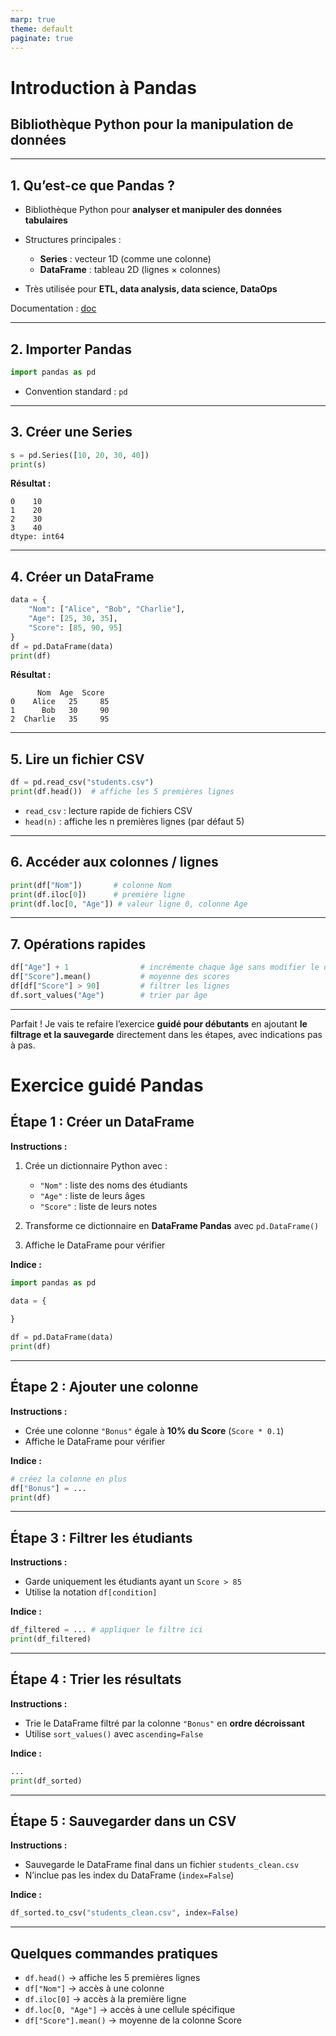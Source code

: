 ```yaml
---
marp: true
theme: default
paginate: true
---
```


# Introduction à Pandas
## Bibliothèque Python pour la manipulation de données

---

## 1. Qu’est-ce que Pandas ?

- Bibliothèque Python pour **analyser et manipuler des données tabulaires**  
- Structures principales :
  - **Series** : vecteur 1D (comme une colonne)
  - **DataFrame** : tableau 2D (lignes × colonnes)

- Très utilisée pour **ETL, data analysis, data science, DataOps**  

Documentation : [doc](https://pandas.pydata.org/docs/)

---

## 2. Importer Pandas

```python
import pandas as pd
````

* Convention standard : `pd`

---

## 3. Créer une Series

```python
s = pd.Series([10, 20, 30, 40])
print(s)
```

**Résultat :**

```
0    10
1    20
2    30
3    40
dtype: int64
```

---

## 4. Créer un DataFrame

```python
data = {
    "Nom": ["Alice", "Bob", "Charlie"],
    "Age": [25, 30, 35],
    "Score": [85, 90, 95]
}
df = pd.DataFrame(data)
print(df)
```

**Résultat :**

```
      Nom  Age  Score
0    Alice   25     85
1      Bob   30     90
2  Charlie   35     95
```

---

## 5. Lire un fichier CSV

```python
df = pd.read_csv("students.csv")
print(df.head())  # affiche les 5 premières lignes
```

* `read_csv` : lecture rapide de fichiers CSV
* `head(n)` : affiche les n premières lignes (par défaut 5)

---

## 6. Accéder aux colonnes / lignes

```python
print(df["Nom"])       # colonne Nom
print(df.iloc[0])      # première ligne
print(df.loc[0, "Age"]) # valeur ligne 0, colonne Age
```

---

## 7. Opérations rapides

```python
df["Age"] + 1                # incrémente chaque âge sans modifier le df
df["Score"].mean()           # moyenne des scores
df[df["Score"] > 90]         # filtrer les lignes
df.sort_values("Age")        # trier par âge
```

---

Parfait ! Je vais te refaire l’exercice **guidé pour débutants** en ajoutant **le filtrage et la sauvegarde** directement dans les étapes, avec indications pas à pas.


# Exercice guidé Pandas

## Étape 1 : Créer un DataFrame

**Instructions :**  

1. Crée un dictionnaire Python avec :  
   - `"Nom"` : liste des noms des étudiants  
   - `"Age"` : liste de leurs âges  
   - `"Score"` : liste de leurs notes  

2. Transforme ce dictionnaire en **DataFrame Pandas** avec `pd.DataFrame()`  
3. Affiche le DataFrame pour vérifier  

**Indice :**

```python
import pandas as pd

data = {
   
}

df = pd.DataFrame(data)
print(df)
```

---


## Étape 2 : Ajouter une colonne

**Instructions :**

* Crée une colonne `"Bonus"` égale à **10% du Score** (`Score * 0.1`)
* Affiche le DataFrame pour vérifier

**Indice :**

```python
# créez la colonne en plus
df["Bonus"] = ...
print(df)
```

---

## Étape 3 : Filtrer les étudiants

**Instructions :**

* Garde uniquement les étudiants ayant un `Score > 85`
* Utilise la notation `df[condition]`

**Indice :**

```python
df_filtered = ... # appliquer le filtre ici 
print(df_filtered)
```

---

## Étape 4 : Trier les résultats

**Instructions :**

* Trie le DataFrame filtré par la colonne `"Bonus"` en **ordre décroissant**
* Utilise `sort_values()` avec `ascending=False`

**Indice :**

```python
...
print(df_sorted)
```

---

## Étape 5 : Sauvegarder dans un CSV

**Instructions :**

* Sauvegarde le DataFrame final dans un fichier `students_clean.csv`
* N’inclue pas les index du DataFrame (`index=False`)

**Indice :**

```python
df_sorted.to_csv("students_clean.csv", index=False)
```

---

## Quelques commandes pratiques

* `df.head()` → affiche les 5 premières lignes
* `df["Nom"]` → accès à une colonne
* `df.iloc[0]` → accès à la première ligne
* `df.loc[0, "Age"]` → accès à une cellule spécifique
* `df["Score"].mean()` → moyenne de la colonne Score
